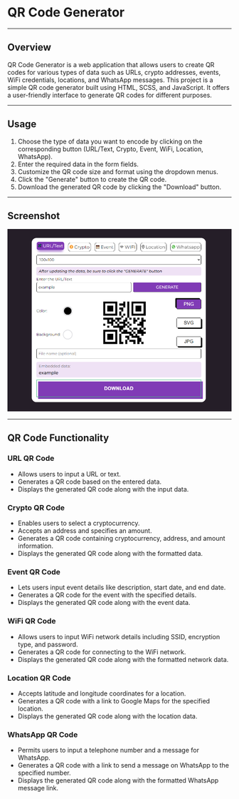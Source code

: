 # QR Code Generator

***

## Overview
QR Code Generator is a web application that allows users to create QR codes for various types of data such as URLs, crypto addresses, events, WiFi credentials, locations, and WhatsApp messages.
This project is a simple QR code generator built using HTML, SCSS, and JavaScript. It offers a user-friendly interface to generate QR codes for different purposes.

***

## Usage
1. Choose the type of data you want to encode by clicking on the corresponding button (URL/Text, Crypto, Event, WiFi, Location, WhatsApp).
2. Enter the required data in the form fields.
3. Customize the QR code size and format using the dropdown menus.
4. Click the "Generate" button to create the QR code.
5. Download the generated QR code by clicking the "Download" button.

***

## Screenshot 
![Screenshot](img/screenshot.PNG)

***

## QR Code Functionality

### URL QR Code
- Allows users to input a URL or text.
- Generates a QR code based on the entered data.
- Displays the generated QR code along with the input data.

### Crypto QR Code
- Enables users to select a cryptocurrency.
- Accepts an address and specifies an amount.
- Generates a QR code containing cryptocurrency, address, and amount information.
- Displays the generated QR code along with the formatted data.

### Event QR Code
- Lets users input event details like description, start date, and end date.
- Generates a QR code for the event with the specified details.
- Displays the generated QR code along with the event data.

### WiFi QR Code
- Allows users to input WiFi network details including SSID, encryption type, and password.
- Generates a QR code for connecting to the WiFi network.
- Displays the generated QR code along with the formatted network data.

### Location QR Code
- Accepts latitude and longitude coordinates for a location.
- Generates a QR code with a link to Google Maps for the specified location.
- Displays the generated QR code along with the location data.

### WhatsApp QR Code
- Permits users to input a telephone number and a message for WhatsApp.
- Generates a QR code with a link to send a message on WhatsApp to the specified number.
- Displays the generated QR code along with the formatted WhatsApp message link.